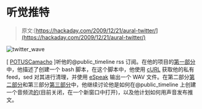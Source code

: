 # 听觉推特

> 原文:[https://hackaday.com/2009/12/21/aural-twitter/](https://hackaday.com/2009/12/21/aural-twitter/)

![](../Images/e604a16694d3eceef8dfbf47bbee9dfd.png "twitter_wave")

[ [POTUSCamacho](http://potuscamacho-industries.blogspot.com/) ]听他的@public_timeline rss 订阅。在他的项目的[第一部分](http://potuscamacho-industries.blogspot.com/2009/12/audio-based-interfaces-for-twitter-part.html)中，他描述了创建一个 bash 脚本，在这个脚本中，他使用 [cURL](http://curl.haxx.se/) 获取他的私有 feed，sed 对其进行清理，并使用 [eSpeak](http://espeak.sourceforge.net/) 输出一个 WAV 文件。在第二部分[第二部分](http://potuscamacho-industries.blogspot.com/2009/12/audio-based-interfaces-for-twitter-part_09.html)和第三部分[第三部分](http://potuscamacho-industries.blogspot.com/2009/12/audio-based-interfaces-for-twitter-part_11.html)中，他继续讨论他是如何在@public_timeline 上创建一个音频流[的](http://timelineradio.listen2myradio.com/premiumlisten.php?radio_id=521343)(目前关闭，在一个新窗口中打开)，以及他计划如何用声音发布推文。
